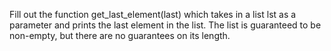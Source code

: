 Fill out the function get_last_element(last) which takes in a list lst as a parameter and prints the last element in the list. The list is guaranteed to be non-empty, but there are no guarantees on its length.